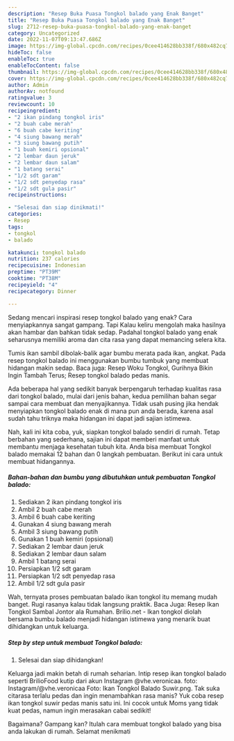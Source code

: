 ```yaml
---
description: "Resep Buka Puasa Tongkol balado yang Enak Banget"
title: "Resep Buka Puasa Tongkol balado yang Enak Banget"
slug: 2712-resep-buka-puasa-tongkol-balado-yang-enak-banget
category: Uncategorized
date: 2022-11-07T09:13:47.686Z
image: https://img-global.cpcdn.com/recipes/0cee414628bb338f/680x482cq70/tongkol-balado-foto-resep-utama.jpg
hideToc: false
enableToc: true
enableTocContent: false
thumbnail: https://img-global.cpcdn.com/recipes/0cee414628bb338f/680x482cq70/tongkol-balado-foto-resep-utama.jpg
cover: https://img-global.cpcdn.com/recipes/0cee414628bb338f/680x482cq70/tongkol-balado-foto-resep-utama.jpg
author: Admin
authorAv: notfound
ratingvalue: 3
reviewcount: 10
recipeingredient:
- "2 ikan pindang tongkol iris"
- "2 buah cabe merah"
- "6 buah cabe keriting"
- "4 siung bawang merah"
- "3 siung bawang putih"
- "1 buah kemiri opsional"
- "2 lembar daun jeruk"
- "2 lembar daun salam"
- "1 batang serai"
- "1/2 sdt garam"
- "1/2 sdt penyedap rasa"
- "1/2 sdt gula pasir"
recipeinstructions:

- "Selesai dan siap dinikmati!"
categories:
- Resep
tags:
- tongkol
- balado

katakunci: tongkol balado 
nutrition: 237 calories
recipecuisine: Indonesian
preptime: "PT39M"
cooktime: "PT38M"
recipeyield: "4"
recipecategory: Dinner

---
```



Sedang mencari inspirasi resep tongkol balado yang enak? Cara menyiapkannya sangat gampang. Tapi Kalau keliru mengolah maka hasilnya akan hambar dan bahkan tidak sedap. Padahal tongkol balado yang enak seharusnya memiliki aroma dan cita rasa yang dapat memancing selera kita.


Tumis ikan sambil dibolak-balik agar bumbu merata pada ikan, angkat. Pada resep tongkol balado ini menggunakan bumbu tumbuk yang membuat hidangan makin sedap. Baca juga: Resep Woku Tongkol, Gurihnya Bikin Ingin Tambah Terus; Resep tongkol balado pedas manis.

Ada beberapa hal yang sedikit banyak berpengaruh terhadap kualitas rasa dari tongkol balado, mulai dari jenis bahan, kedua pemilihan bahan segar sampai cara membuat dan menyajikannya. Tidak usah pusing jika hendak menyiapkan tongkol balado enak di mana pun anda berada, karena asal sudah tahu triknya maka hidangan ini dapat jadi sajian istimewa.


Nah, kali ini kita coba, yuk, siapkan tongkol balado sendiri di rumah. Tetap berbahan yang sederhana, sajian ini dapat memberi manfaat untuk membantu menjaga kesehatan tubuh kita. Anda bisa membuat Tongkol balado memakai 12 bahan dan 0 langkah pembuatan. Berikut ini cara untuk membuat hidangannya.

<!--inarticleads1-->

##### Bahan-bahan dan bumbu yang dibutuhkan untuk pembuatan Tongkol balado:

1. Sediakan 2 ikan pindang tongkol iris
1. Ambil 2 buah cabe merah
1. Ambil 6 buah cabe keriting
1. Gunakan 4 siung bawang merah
1. Ambil 3 siung bawang putih
1. Gunakan 1 buah kemiri (opsional)
1. Sediakan 2 lembar daun jeruk
1. Sediakan 2 lembar daun salam
1. Ambil 1 batang serai
1. Persiapkan 1/2 sdt garam
1. Persiapkan 1/2 sdt penyedap rasa
1. Ambil 1/2 sdt gula pasir


Wah, ternyata proses pembuatan balado ikan tongkol itu memang mudah banget. Rugi rasanya kalau tidak langsung praktik. Baca Juga: Resep Ikan Tongkol Sambal Jontor ala Rumahan. Brilio.net - Ikan tongkol diolah bersama bumbu balado menjadi hidangan istimewa yang menarik buat dihidangkan untuk keluarga. 

<!--inarticleads2-->

##### Step by step untuk membuat Tongkol balado:


1. Selesai dan siap dihidangkan!

Keluarga jadi makin betah di rumah seharian. Intip resep ikan tongkol balado seperti BrilioFood kutip dari akun Instagram @vhe.veronicaa. foto: Instagram/@vhe.veronicaa Foto: Ikan Tongkol Balado Suwir.png. Tak suka citarasa terlalu pedas dan ingin menambahkan rasa manis? Yuk coba resep ikan tongkol suwir pedas manis satu ini. Ini cocok untuk Moms yang tidak kuat pedas, namun ingin merasakan cabai sedikit! 

Bagaimana? Gampang kan? Itulah cara membuat tongkol balado yang bisa anda lakukan di rumah. Selamat menikmati
